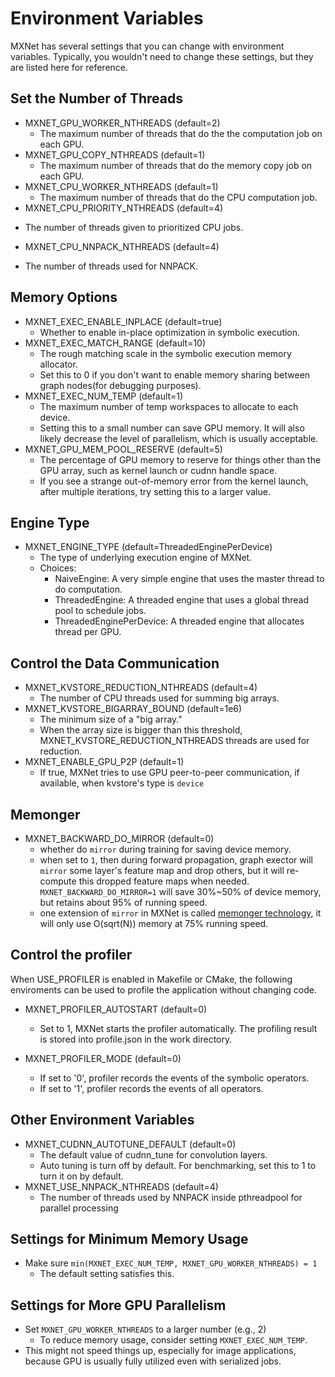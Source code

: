 Environment Variables
=====================
MXNet has several settings that you can change with environment variables.
Typically, you wouldn't need to change these settings, but they are listed here for reference.

## Set the Number of Threads

* MXNET_GPU_WORKER_NTHREADS (default=2)
  - The maximum number of threads that do the the computation job on each GPU.
* MXNET_GPU_COPY_NTHREADS (default=1)
  - The maximum number of threads that do the memory copy job on each GPU.
* MXNET_CPU_WORKER_NTHREADS (default=1)
  - The maximum number of threads that do the CPU computation job.
* MXNET_CPU_PRIORITY_NTHREADS (default=4)
 - The number of threads given to prioritized CPU jobs.
* MXNET_CPU_NNPACK_NTHREADS (default=4)
 - The number of threads used for NNPACK.

## Memory Options

* MXNET_EXEC_ENABLE_INPLACE (default=true)
  - Whether to enable in-place optimization in symbolic execution.
* MXNET_EXEC_MATCH_RANGE (default=10)
  - The rough matching scale in the symbolic execution memory allocator.
  - Set this to 0 if you don't want to enable memory sharing between graph nodes(for debugging purposes).
* MXNET_EXEC_NUM_TEMP (default=1)
  - The maximum number of temp workspaces to allocate to each device.
  - Setting this to a small number can save GPU memory. It will also likely decrease the level of parallelism, which is usually acceptable.
* MXNET_GPU_MEM_POOL_RESERVE (default=5)
  - The percentage of GPU memory to reserve for things other than the GPU array, such as kernel launch or cudnn handle space.
  - If you see a strange out-of-memory error from the kernel launch, after multiple iterations, try setting this to a larger value.  

## Engine Type

* MXNET_ENGINE_TYPE (default=ThreadedEnginePerDevice)
  - The type of underlying execution engine of MXNet.
  - Choices:
    - NaiveEngine: A very simple engine that uses the master thread to do computation.
    - ThreadedEngine: A threaded engine that uses a global thread pool to schedule jobs.
    - ThreadedEnginePerDevice: A threaded engine that allocates thread per GPU.

## Control the Data Communication

* MXNET_KVSTORE_REDUCTION_NTHREADS (default=4)
	- The number of CPU threads used for summing big arrays.
* MXNET_KVSTORE_BIGARRAY_BOUND (default=1e6)
	- The minimum size of a "big array."
	- When the array size is bigger than this threshold, MXNET_KVSTORE_REDUCTION_NTHREADS threads are used for reduction.
* MXNET_ENABLE_GPU_P2P (default=1)
    - If true, MXNet tries to use GPU peer-to-peer communication, if available,
      when kvstore's type is `device`

## Memonger

* MXNET_BACKWARD_DO_MIRROR (default=0)
    - whether do `mirror` during training for saving device memory.
    - when set to `1`, then during forward propagation, graph exector will `mirror` some layer's feature map and drop others, but it will re-compute this dropped feature maps when needed. `MXNET_BACKWARD_DO_MIRROR=1` will save 30%~50% of device memory, but retains about 95% of running speed.
    - one extension of `mirror` in MXNet is called [memonger technology](https://arxiv.org/abs/1604.06174), it will only use O(sqrt(N)) memory at 75% running speed.

## Control the profiler

When USE_PROFILER is enabled in Makefile or CMake, the following enviroments can be used to profile the application without changing code.

* MXNET_PROFILER_AUTOSTART (default=0)
	- Set to 1, MXNet starts the profiler automatically. The profiling result is stored into profile.json in the work directory.

* MXNET_PROFILER_MODE (default=0)
	- If set to '0', profiler records the events of the symbolic operators.
	- If set to '1', profiler records the events of all operators.

## Other Environment Variables

* MXNET_CUDNN_AUTOTUNE_DEFAULT (default=0)
    - The default value of cudnn_tune for convolution layers.
    - Auto tuning is turn off by default. For benchmarking, set this to 1 to turn it on by default.
* MXNET_USE_NNPACK_NTHREADS (default=4)
    - The number of threads used by NNPACK inside pthreadpool for parallel processing

Settings for Minimum Memory Usage
---------------------------------
- Make sure ```min(MXNET_EXEC_NUM_TEMP, MXNET_GPU_WORKER_NTHREADS) = 1```
  - The default setting satisfies this.

Settings for More GPU Parallelism
---------------------------------
- Set ```MXNET_GPU_WORKER_NTHREADS``` to a larger number (e.g., 2)
  - To reduce memory usage, consider setting ```MXNET_EXEC_NUM_TEMP```.
- This might not speed things up, especially for image applications, because GPU is usually fully utilized even with serialized jobs.
